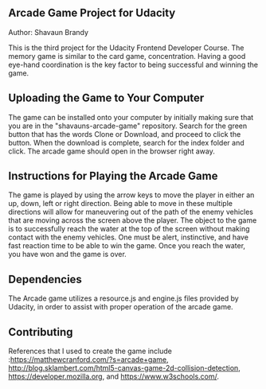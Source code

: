 ##  Arcade Game Project for Udacity
Author: Shavaun Brandy

  This is the third project for the Udacity Frontend Developer Course. The memory game is similar to the card game, concentration. Having a good eye-hand coordination is the key factor to being successful and winning the game.
  
  
## Uploading the Game to Your Computer

The game can be installed onto your computer by initially making sure that you are in the "shavauns-arcade-game" repository. 
Search for the green button that has the words Clone or Download, and proceed to click the button.  When the download is complete, search for the index folder and click.  The arcade game should open in the browser right away.
  

## Instructions for Playing the Arcade Game

The game is played by using the arrow keys to move the player in either an up, down, left or right direction.  Being able to move in these multiple directions will allow for maneuvering out of the path of the enemy vehicles that are moving across the screen above the player.  The object to the game is to successfully reach the water at the top of the screen without making contact with the enemy vehicles. One must be alert, instinctive, and have fast reaction time to be able to win the game.  Once you reach the water, you have won and the game is over.



## Dependencies

The Arcade game utilizes a resource.js and engine.js files provided by Udacity, in order to assist with proper operation of the arcade game.



## Contributing

References that I used to create the game  include :https://matthewcranford.com/?s=arcade+game, http://blog.sklambert.com/html5-canvas-game-2d-collision-detection, https://developer.mozilla.org, and https://www.w3schools.com/.








